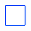 <html>
<head>
  <style type="text/css">
    .loading {
      margin: 60px auto;
      border: 3px solid #094CFA;
      background: white;
      width: 60px;
      height: 60px;
      border-radius: 4px;

      /* Aqui declaramos nossa animação inline */
      animation: rotate 3s infinite linear;
    }
    
    @keyframes rotate {
      from {
        transform: rotate(0deg);
      }
      to {
        transform: rotate(359deg);
      }
    }
  </style>
</head>
<body>
  <div class="loading"></div>
</body>
</html>
